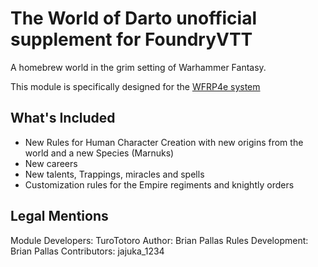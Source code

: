 # The World of Darto unofficial supplement for FoundryVTT

A homebrew world in the grim setting of Warhammer Fantasy.

This module is specifically designed for the [WFRP4e system](https://github.com/moo-man/WFRP4e-FoundryVTT)

## What's Included
- New Rules for Human Character Creation with new origins from the world and a new Species (Marnuks)
- New careers
- New talents, Trappings, miracles and spells
- Customization rules for the Empire regiments and knightly orders

## Legal Mentions
Module Developers: TuroTotoro
Author: Brian Pallas 
Rules Development: Brian Pallas
Contributors: jajuka_1234
